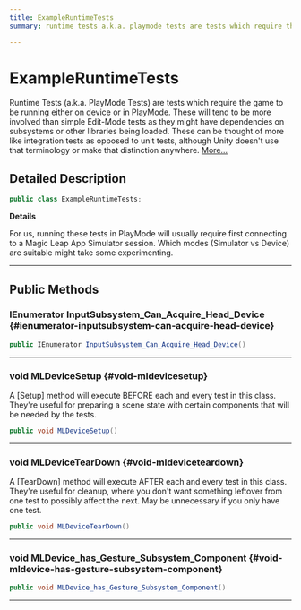 ```yaml
---
title: ExampleRuntimeTests
summary: runtime tests a.k.a. playmode tests are tests which require the game to be running either on device or in playmode. these will tend to be more involved than simple edit-mode tests as they might have dependencies on subsystems or other libraries being loaded. these can be thought of more like integration tests as opposed to unit tests, although unity doesn't use that terminology or make that distinction anywhere. 

---
```


# ExampleRuntimeTests




Runtime Tests (a.k.a. PlayMode Tests) are tests which require the game to be running either on device or in PlayMode. These will tend to be more involved than simple Edit-Mode tests as they might have dependencies on subsystems or other libraries being loaded. These can be thought of more like integration tests as opposed to unit tests, although Unity doesn't use that terminology or make that distinction anywhere.   [More...](#detailed-description)  




## Detailed Description

```csharp
public class ExampleRuntimeTests; 
```


**Details**

For us, running these tests in PlayMode will usually require first connecting to a Magic Leap App Simulator session. Which modes (Simulator vs Device) are suitable might take some experimenting. 





-----------



## Public Methods

### IEnumerator InputSubsystem_Can_Acquire_Head_Device {#ienumerator-inputsubsystem-can-acquire-head-device}

```csharp
public IEnumerator InputSubsystem_Can_Acquire_Head_Device()
```






-----------

### void MLDeviceSetup {#void-mldevicesetup}

A [Setup] method will execute BEFORE each and every test in this class. They're useful for preparing a scene state with certain components that will be needed by the tests. 

```csharp
public void MLDeviceSetup()
```






-----------

### void MLDeviceTearDown {#void-mldeviceteardown}

A [TearDown] method will execute AFTER each and every test in this class. They're useful for cleanup, where you don't want something leftover from one test to possibly affect the next. May be unnecessary if you only have one test. 

```csharp
public void MLDeviceTearDown()
```






-----------

### void MLDevice_has_Gesture_Subsystem_Component {#void-mldevice-has-gesture-subsystem-component}

```csharp
public void MLDevice_has_Gesture_Subsystem_Component()
```






-----------

